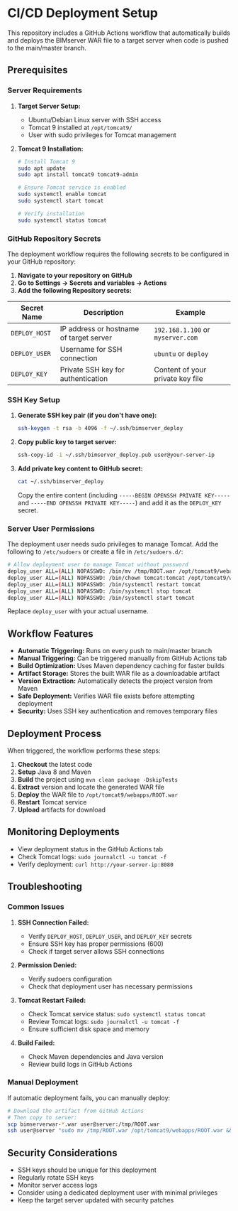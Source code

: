 # CI/CD Deployment Setup

This repository includes a GitHub Actions workflow that automatically builds and deploys the BIMserver WAR file to a target server when code is pushed to the main/master branch.

## Prerequisites

### Server Requirements

1. **Target Server Setup:**
   - Ubuntu/Debian Linux server with SSH access
   - Tomcat 9 installed at `/opt/tomcat9/`
   - User with sudo privileges for Tomcat management

2. **Tomcat 9 Installation:**
   ```bash
   # Install Tomcat 9
   sudo apt update
   sudo apt install tomcat9 tomcat9-admin
   
   # Ensure Tomcat service is enabled
   sudo systemctl enable tomcat
   sudo systemctl start tomcat
   
   # Verify installation
   sudo systemctl status tomcat
   ```

### GitHub Repository Secrets

The deployment workflow requires the following secrets to be configured in your GitHub repository:

1. **Navigate to your repository on GitHub**
2. **Go to Settings → Secrets and variables → Actions**
3. **Add the following Repository secrets:**

| Secret Name | Description | Example |
|-------------|-------------|---------|
| `DEPLOY_HOST` | IP address or hostname of target server | `192.168.1.100` or `myserver.com` |
| `DEPLOY_USER` | Username for SSH connection | `ubuntu` or `deploy` |
| `DEPLOY_KEY` | Private SSH key for authentication | Content of your private key file |

### SSH Key Setup

1. **Generate SSH key pair (if you don't have one):**
   ```bash
   ssh-keygen -t rsa -b 4096 -f ~/.ssh/bimserver_deploy
   ```

2. **Copy public key to target server:**
   ```bash
   ssh-copy-id -i ~/.ssh/bimserver_deploy.pub user@your-server-ip
   ```

3. **Add private key content to GitHub secret:**
   ```bash
   cat ~/.ssh/bimserver_deploy
   ```
   Copy the entire content (including `-----BEGIN OPENSSH PRIVATE KEY-----` and `-----END OPENSSH PRIVATE KEY-----`) and add it as the `DEPLOY_KEY` secret.

### Server User Permissions

The deployment user needs sudo privileges to manage Tomcat. Add the following to `/etc/sudoers` or create a file in `/etc/sudoers.d/`:

```bash
# Allow deployment user to manage Tomcat without password
deploy_user ALL=(ALL) NOPASSWD: /bin/mv /tmp/ROOT.war /opt/tomcat9/webapps/ROOT.war
deploy_user ALL=(ALL) NOPASSWD: /bin/chown tomcat:tomcat /opt/tomcat9/webapps/ROOT.war
deploy_user ALL=(ALL) NOPASSWD: /bin/systemctl restart tomcat
deploy_user ALL=(ALL) NOPASSWD: /bin/systemctl stop tomcat
deploy_user ALL=(ALL) NOPASSWD: /bin/systemctl start tomcat
```

Replace `deploy_user` with your actual username.

## Workflow Features

- **Automatic Triggering:** Runs on every push to main/master branch
- **Manual Triggering:** Can be triggered manually from GitHub Actions tab
- **Build Optimization:** Uses Maven dependency caching for faster builds
- **Artifact Storage:** Stores the built WAR file as a downloadable artifact
- **Version Extraction:** Automatically detects the project version from Maven
- **Safe Deployment:** Verifies WAR file exists before attempting deployment
- **Security:** Uses SSH key authentication and removes temporary files

## Deployment Process

When triggered, the workflow performs these steps:

1. **Checkout** the latest code
2. **Setup** Java 8 and Maven
3. **Build** the project using `mvn clean package -DskipTests`
4. **Extract** version and locate the generated WAR file
5. **Deploy** the WAR file to `/opt/tomcat9/webapps/ROOT.war`
6. **Restart** Tomcat service
7. **Upload** artifacts for download

## Monitoring Deployments

- View deployment status in the GitHub Actions tab
- Check Tomcat logs: `sudo journalctl -u tomcat -f`
- Verify deployment: `curl http://your-server-ip:8080`

## Troubleshooting

### Common Issues

1. **SSH Connection Failed:**
   - Verify `DEPLOY_HOST`, `DEPLOY_USER`, and `DEPLOY_KEY` secrets
   - Ensure SSH key has proper permissions (600)
   - Check if target server allows SSH connections

2. **Permission Denied:**
   - Verify sudoers configuration
   - Check that deployment user has necessary permissions

3. **Tomcat Restart Failed:**
   - Check Tomcat service status: `sudo systemctl status tomcat`
   - Review Tomcat logs: `sudo journalctl -u tomcat -f`
   - Ensure sufficient disk space and memory

4. **Build Failed:**
   - Check Maven dependencies and Java version
   - Review build logs in GitHub Actions

### Manual Deployment

If automatic deployment fails, you can manually deploy:

```bash
# Download the artifact from GitHub Actions
# Then copy to server:
scp bimserverwar-*.war user@server:/tmp/ROOT.war
ssh user@server "sudo mv /tmp/ROOT.war /opt/tomcat9/webapps/ROOT.war && sudo systemctl restart tomcat"
```

## Security Considerations

- SSH keys should be unique for this deployment
- Regularly rotate SSH keys
- Monitor server access logs
- Consider using a dedicated deployment user with minimal privileges
- Keep the target server updated with security patches